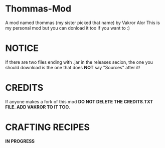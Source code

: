 # Thommas-Mod
A mod named thommas (my sister picked that name) by Vakror Alor
This is my personal mod but you can donload it too if you want to :)

# NOTICE

If there are two files ending with .jar in the releases secion, the one you should download is the one that does **NOT** say "Sources" after it!


# CREDITS

If anyone makes a fork of this mod **DO NOT DELETE THE CREDITS**.**TXT FILE. ADD VAKROR TO IT TOO**.

# CRAFTING RECIPES

**IN PROGRESS**
